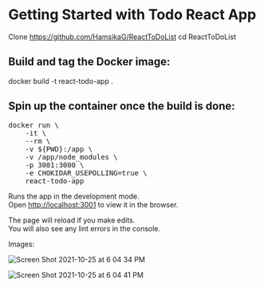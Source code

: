 # Getting Started with Todo React App

Clone https://github.com/HamsikaG/ReactToDoList
cd ReactToDoList

## Build and tag the Docker image: 
docker build -t react-todo-app .

## Spin up the container once the build is done:
<pre>
docker run \
    -it \
    --rm \
    -v ${PWD}:/app \
    -v /app/node_modules \
    -p 3001:3000 \
    -e CHOKIDAR_USEPOLLING=true \
    react-todo-app
</pre>

Runs the app in the development mode.\
Open [http://localhost:3001](http://localhost:3001) to view it in the browser.

The page will reload if you make edits.\
You will also see any lint errors in the console.


Images:

![Screen Shot 2021-10-25 at 6 04 34 PM](https://user-images.githubusercontent.com/23443276/138782891-a91877ff-fe17-47d9-b60f-cc932a9f44f1.png)

![Screen Shot 2021-10-25 at 6 04 41 PM](https://user-images.githubusercontent.com/23443276/138782903-4f181a1f-0654-4d06-84fa-f2775e01d112.png)


